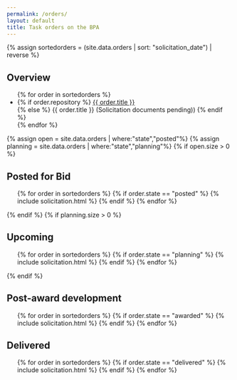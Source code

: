 ```yaml
---
permalink: /orders/
layout: default
title: Task orders on the BPA
---
```


{% assign sortedorders = (site.data.orders | sort: "solicitation_date") | reverse %}
<h2>Overview</h2>
<ul>
{% for order in sortedorders %}
<li>
    {% if order.repository %}
    <a href="{{order.repository}}">{{ order.title }}</a><br/>
    {% else %}
    {{ order.title }} (Solicitation documents pending))
    {% endif %}
</li>
{% endfor %}
</ul>


  {% assign open = site.data.orders | where:"state","posted"%}
  {% assign planning = site.data.orders | where:"state","planning"%}
  {% if open.size > 0 %}
  <h2>Posted for Bid</h2>
  <ol class="solicitations posted">
    {% for order in sortedorders %}
      {% if order.state == "posted" %}
        {% include solicitation.html %}
      {% endif %}
    {% endfor %}
  </ol>
  {% endif %}
  {% if planning.size > 0 %}
  <h2>Upcoming</h2>
  <ol class="solicitations planning">
  {% for order in sortedorders %}
    {% if order.state == "planning" %}
      {% include solicitation.html %}
    {% endif %}
  {% endfor %}
  </ol>
  {% endif %}
  <h2>Post-award development</h2>
  <ol class="solicitations awarded">
  {% for order in sortedorders %}
    {% if order.state == "awarded" %}
      {% include solicitation.html %}
    {% endif %}
  {% endfor %}
  </ol>
  <h2>Delivered</h2>
  <ol class="solicitations delivered">
  {% for order in sortedorders %}
    {% if order.state == "delivered" %}
      {% include solicitation.html %}
    {% endif %}
  {% endfor %}
  </ol>
</section>